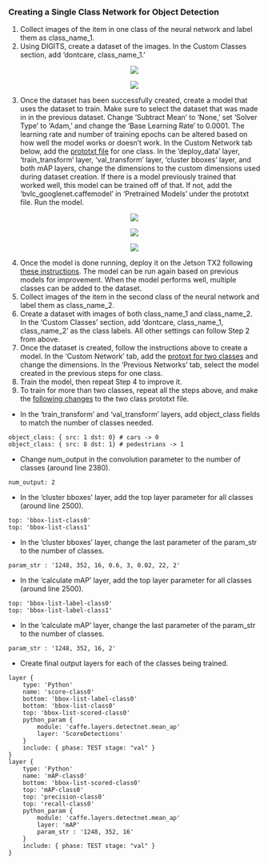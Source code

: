 ### Creating a Single Class Network for Object Detection
1. Collect images of the item in one class of the neural network and label them as class_name_1. 
2. Using DIGITS, create a dataset of the images. In the Custom Classes section, add ‘dontcare, class_name_1.’
<p align="center">
  <img src="https://github.com/NVIDIA-Jetson/jetson-trashformers/blob/master/images/datacreate1.png" />
</p>


<p align="center">
  <img src="https://github.com/NVIDIA-Jetson/jetson-trashformers/blob/master/images/datacreate2.png" />
</p>

3) Once the dataset has been successfully created, create a model that uses the dataset to train. Make sure to select the dataset that was made in in the previous dataset. Change ‘Subtract Mean’ to ‘None,’ set ‘Solver Type’ to ‘Adam,’ and change the ‘Base Learning Rate’ to 0.0001. The learning rate and number of training epochs can be altered based on how well the model works or doesn’t work. In the Custom Network tab below, add the [prototxt file](https://github.com/dusty-nv/jetson-inference/blob/master/data/networks/detectnet.prototxt) for one class. In the ‘deploy_data’ layer, ‘train_transform’ layer, ‘val_transform’ layer, ‘cluster bboxes’ layer, and both mAP layers, change the dimensions to the custom dimensions used during dataset creation. If there is a model previously trained that worked well, this model can be trained off of that. If not, add the ‘bvlc_googlenet.caffemodel’ in ‘Pretrained Models’ under the prototxt file. Run the model.
<p align="center">
  <img src="https://github.com/NVIDIA-Jetson/jetson-trashformers/blob/master/images/modelcreate1.png" />
</p>
<p align="center">
  <img src="https://github.com/NVIDIA-Jetson/jetson-trashformers/blob/master/images/modelcreate2.png" />
</p>
<p align="center">
  <img src="https://github.com/NVIDIA-Jetson/jetson-trashformers/blob/master/images/modelcreate3.png" />
</p>

4. Once the model is done running, deploy it on the Jetson TX2 following [these instructions](https://github.com/dusty-nv/jetson-inference/#system-setup). The model can be run again based on previous models for improvement. When the model performs well, multiple classes can be added to the dataset.
5. Collect images of the item in the second class of the neural network and label them as class_name_2.   
6. Create a dataset with images of both class_name_1 and class_name_2. In the ‘Custom Classes’ section, add ‘dontcare, class_name_1, class_name_2’ as the class labels. All other settings can follow Step 2 from above.   
7. Once the dataset is created, follow the instructions above to create a model. In the ‘Custom Network’ tab, add the [protoxt for two classes](https://raw.githubusercontent.com/NVIDIA/caffe/caffe-0.15/examples/kitti/detectnet_network-2classes.prototxt) and change the dimensions. In the ‘Previous Networks’ tab, select the model created in the previous steps for one class.   
8. Train the model, then repeat Step 4 to improve it.   
9. To train for more than two classes, repeat all the steps above, and make the [following changes](https://lesterlo.wordpress.com/2017/05/10/train-multiple-classes-in-detectnet/) to the two class prototxt file. 
* In the ‘train_transform’ and ‘val_transform’ layers, add object_class fields to match the number of classes needed.

```
object_class: { src: 1 dst: 0} # cars -> 0
object_class: { src: 8 dst: 1} # pedestrians -> 1
```

* Change num_output in the convolution parameter to the number of classes (around line 2380).

```
num_output: 2
```

* In the ‘cluster bboxes’ layer, add the top layer parameter for all classes (around line 2500).

```
top: 'bbox-list-class0'
top: 'bbox-list-class1'
```

* In the ‘cluster bboxes’ layer, change the last parameter of the param_str to the number of classes.

```
param_str : '1248, 352, 16, 0.6, 3, 0.02, 22, 2'
```

* In the ‘calculate mAP’ layer, add the top layer parameter for all classes (around line 2500).

```
top: 'bbox-list-label-class0'
top: 'bbox-list-label-class1'
```

* In the ‘calculate mAP’ layer, change the last parameter of the param_str to the number of classes.

```
param_str : '1248, 352, 16, 2'
```

* Create final output layers for each of the classes being trained. 
```
layer {
    type: 'Python'
    name: 'score-class0'
    bottom: 'bbox-list-label-class0'
    bottom: 'bbox-list-class0'
    top: 'bbox-list-scored-class0'
    python_param {
        module: 'caffe.layers.detectnet.mean_ap'
        layer: 'ScoreDetections'
    }
    include: { phase: TEST stage: "val" }
}
layer {
    type: 'Python'
    name: 'mAP-class0'
    bottom: 'bbox-list-scored-class0'
    top: 'mAP-class0'
    top: 'precision-class0'
    top: 'recall-class0'
    python_param {
        module: 'caffe.layers.detectnet.mean_ap'
        layer: 'mAP'
        param_str : '1248, 352, 16'
    }
    include: { phase: TEST stage: "val" }
}
```